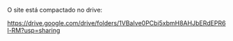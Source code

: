 O site está compactado no drive:

https://drive.google.com/drive/folders/1VBaIve0PCbi5xbmH8AHJbERdEPR6l-RM?usp=sharing
